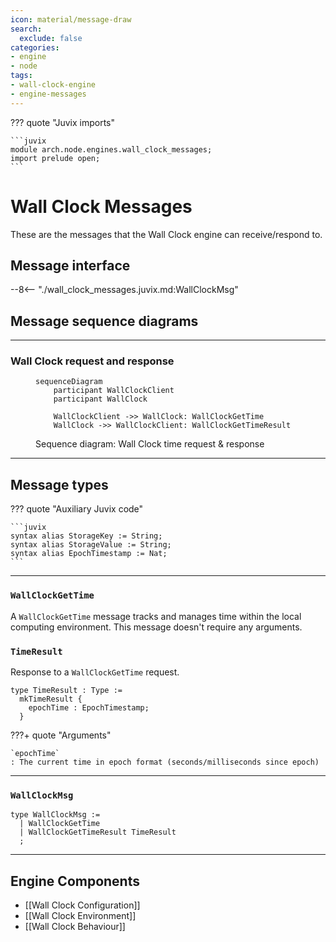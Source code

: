 ```yaml
---
icon: material/message-draw
search:
  exclude: false
categories:
- engine
- node
tags:
- wall-clock-engine
- engine-messages
---
```


??? quote "Juvix imports"

    ```juvix
    module arch.node.engines.wall_clock_messages;
    import prelude open;
    ```

# Wall Clock Messages

These are the messages that the Wall Clock engine can receive/respond to.

## Message interface

--8<-- "./wall_clock_messages.juvix.md:WallClockMsg"


## Message sequence diagrams

---

### Wall Clock request and response

<!-- --8<-- [start:message-sequence-diagram-gettime] -->
<figure markdown="span">

```mermaid
sequenceDiagram
    participant WallClockClient
    participant WallClock

    WallClockClient ->> WallClock: WallClockGetTime
    WallClock ->> WallClockClient: WallClockGetTimeResult
```

<figcaption markdown="span">
Sequence diagram: Wall Clock time request & response
</figcaption>
</figure>
<!-- --8<-- [end:message-sequence-diagram-gettime] -->

---

## Message types

??? quote "Auxiliary Juvix code"

    ```juvix
    syntax alias StorageKey := String;
    syntax alias StorageValue := String;
    syntax alias EpochTimestamp := Nat;
    ```

---

### `WallClockGetTime`

A `WallClockGetTime` message tracks and manages time within the
local computing environment. This message doesn't require any
arguments.

### `TimeResult`

Response to a `WallClockGetTime` request.

<!-- --8<-- [start:TimeResult] -->
```juvix
type TimeResult : Type :=
  mkTimeResult {
    epochTime : EpochTimestamp;
  }
```
<!-- --8<-- [end:TimeResult] -->

???+ quote "Arguments"

    `epochTime`
    : The current time in epoch format (seconds/milliseconds since epoch)

---

### `WallClockMsg`

<!-- --8<-- [start:WallClockMsg] -->
```juvix
type WallClockMsg :=
  | WallClockGetTime
  | WallClockGetTimeResult TimeResult
  ;
```
<!-- --8<-- [end:WallClockMsg] -->

---

## Engine Components

- [[Wall Clock Configuration]]
- [[Wall Clock Environment]]
- [[Wall Clock Behaviour]]